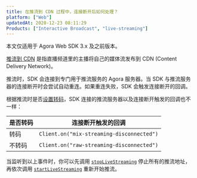 ```yaml
---
title: 在推流到 CDN 过程中，连接断开后如何处理？
platform: ["Web"]
updatedAt: 2020-12-23 08:11:29
Products: ["Interactive Broadcast", "live-streaming"]
---
```


<div class="alert note">本文仅适用于 Agora Web SDK 3.x 及之前版本。</div>

[推流到 CDN](https://docs.agora.io/cn/Interactive%20Broadcast/cdn_streaming_web?platform=Web) 是指直播频道里的主播将自己的媒体流发布到 CDN (Content Delivery Network)。

推流时，SDK 会连接到专门用于推流服务的 Agora 服务器。当 SDK 与推流服务器的连接断开时会尝试自动重连。如果重连失败，SDK 会触发连接断开的回调。

根据推流时是否[设置转码](https://docs.agora.io/cn/Interactive%20Broadcast/API%20Reference/web/interfaces/agorartc.client.html#setlivetranscoding)，SDK 连接的推流服务器以及连接断开触发的回调也不一样：

| 是否转码 | 连接断开触发的回调                        |
| -------- | ----------------------------------------- |
| 转码     | `Client.on("mix-streaming-disconnected")` |
| 不转码   | `Client.on("raw-streaming-disconnected")` |

当监听到以上事件时，你可以先调用 [`stopLiveStreaming`](https://docs.agora.io/cn/Interactive%20Broadcast/API%20Reference/web/interfaces/agorartc.client.html#stoplivestreaming) 停止所有的推流地址，再依次调用 [`startLiveStreaming`](https://docs.agora.io/cn/Interactive%20Broadcast/API%20Reference/web/interfaces/agorartc.client.html#startlivestreaming) 重新开始推流。
